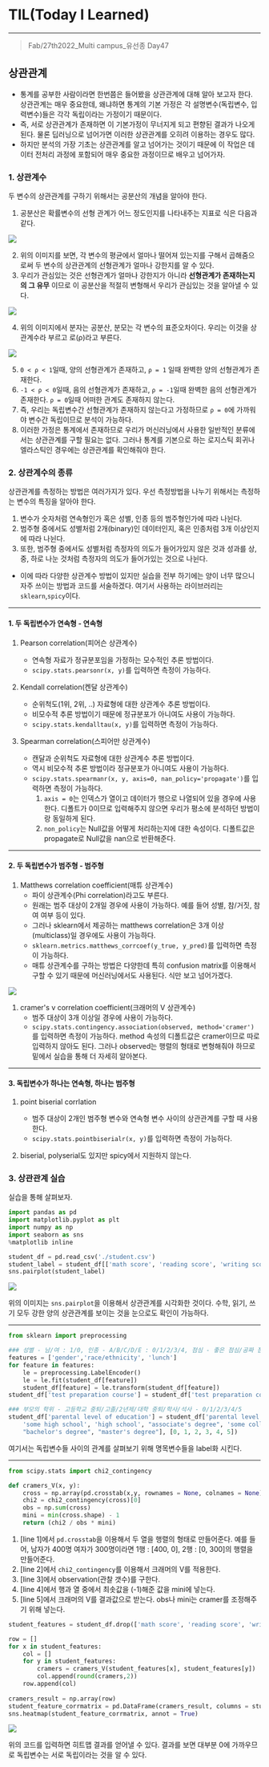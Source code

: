 # TIL(Today I Learned)

___

> Fab/27th2022_Multi campus_유선종 Day47

## 상관관계
- 통계를 공부한 사람이라면 한번쯤은 들어봤을 상관관계에 대해 알아 보고자 한다. 상관관계는 매우 중요한데, 왜냐하면 통계의 기본 가정은 각 설명변수(독립변수, 입력변수)들은 각각 독립이라는 가정이기 때문이다.
- 즉, 서로 상관관계가 존재하면 이 기본가정이 무너지게 되고 편향된 결과가 나오게 된다. 물론 딥러닝으로 넘어가면 이러한 상관관계를 오히려 이용하는 경우도 많다.
- 하지만 분석의 가장 기초는 상관관계를 알고 넘어가는 것이기 때문에 이 작업은 데이터 전처리 과정에 포함되어 매우 중요한 과정이므로 배우고 넘어가자.

### 1. 상관계수
두 변수의 상관관계를 구하기 위해서는 공분산의 개념을 알아야 한다.
1. 공분산은 확률변수의 선형 관계가 어느 정도인지를 나타내주는 지표로 식은 다음과 같다.

<img src="https://user-images.githubusercontent.com/97590480/155870066-b11992a2-dfc8-4f7c-a9ce-7724e41cf4cb.png">

2. 위의 이미지를 보면, 각 변수의 평균에서 얼마나 떨어져 있는지를 구해서 곱해줌으로써 두 변수의 상관관계의 선형관계가 얼마나 강한지를 알 수 있다.
3. 우리가 관심있는 것은 선형관계가 얼마나 강한지가 아니라 __선형관계가 존재하는지의 그 유무__ 이므로 이 공분산을 적절히 변형해서 우리가 관심있는 것을 알아낼 수 있다.

<img src="https://user-images.githubusercontent.com/97590480/155870210-4a76ea3d-dc0d-44a5-9abe-b9de83168783.png">

4. 위의 이미지에서 분자는 공분산, 분모는 각 변수의 표준오차이다. 우리는 이것을 상관계수라 부르고 로(ρ)라고 부른다.

<img src="https://user-images.githubusercontent.com/97590480/155870691-0aa9c2f7-10ae-457e-90a9-c73d801e786c.png">

5. `0 < ρ < 1`일때, 양의 선형관계가 존재하고, `ρ = 1` 일때 완벽한 양의 선형관계가 존재한다.
6. `-1 < ρ < 0`일때, 음의 선형관계가 존재하고, `ρ = -1`일때 완벽한 음의 선형관계가 존재한다. `ρ = 0`일때 어떠한 관계도 존재하지 않는다.
7. 즉, 우리는 독립변수간 선형관계가 존재하지 않는다고 가정하므로 `ρ = 0`에 가까워야 변수간 독립이므로 분석이 가능하다.
8. 이러한 가정은 통계에서 존재하므로 우리가 머신러닝에서 사용한 일반적인 분류에서는 상관관계를 구할 필요는 없다. 그러나 통계를 기본으로 하는 로지스틱 회귀나 엘라스틱인 경우에는 상관관계를 확인해줘야 한다.

### 2. 상관계수의 종류
상관관계를 측정하는 방법은 여러가지가 있다. 우선 측정방법을 나누기 위해서는 측정하는 변수의 특징을 알아야 한다.
1. 변수가 숫자처럼 연속형인가 혹은 성별, 인종 등의 범주형인가에 따라 나뉜다.
2. 범주형 중에서도 성별처럼 2개(binary)인 데이터인지, 혹은 인종처럼 3개 이상인지에 따라 나뉜다.
3. 또한, 범주형 중에서도 성별처럼 측정자의 의도가 들어가있지 않은 것과 성과를 상, 중, 하로 나눈 것처럼 측정자의 의도가 들어가있는 것으로 나뉜다.

- 이에 따라 다양한 상관계수 방법이 있지만 실습을 전부 하기에는 양이 너무 많으니 자주 쓰이는 방법과 코드를 서술하겠다. 여기서 사용하는 라이브러리는 `sklearn`,`spicy`이다.

___
#### 1. 두 독립변수가 연속형 - 연속형
1. Pearson correlation(피어슨 상관계수)
    - 연속형 자료가 정규분포임을 가정하는 모수적인 추론 방법이다.
    - `scipy.stats.pearsonr(x, y)`를 입력하면 측정이 가능하다.

2. Kendall correlation(켄달 상관계수)
    - 순위척도(1위, 2위, ..) 자료형에 대한 상관계수 추론 방법이다.
    - 비모수적 추론 방법이기 때문에 정규분포가 아니여도 사용이 가능하다.
    - `scipy.stats.kendalltau(x, y)`를 입력하면 측정이 가능하다.

3. Spearman correlation(스피어만 상관계수)
    - 캔달과 순위척도 자료형에 대한 상관계수 추론 방법이다.
    - 역시 비모수적 추론 방법이라 정규분포가 아니여도 사용이 가능하다.
    - `scipy.stats.spearmanr(x, y, axis=0, nan_policy='propagate')`를 입력하면 측정이 가능하다.
        1. `axis = 0`는 인덱스가 열이고 데이터가 행으로 나열되어 있을 경우에 사용한다. 디폴트가 0이므로 입력해주지 않으면 우리가 평소에 분석하던 방법이랑 동일하게 된다.
        2. `non_policy`는 Null값을 어떻게 처리하는지에 대한 속성이다. 디폴트값은 propagate로 Null값을 nan으로 반환해준다.

___
#### 2. 두 독립변수가 범주형 - 범주형
1. Matthews correlation coefficient(매튜 상관계수)
    - 파이 상관계수(Phi correlation)라고도 부른다. 
    - 원래는 범주 대상이 2개일 경우에 사용이 가능하다. 예를 들어 성별, 참/거짓, 참여 여부 등이 있다.
    - 그러나 sklearn에서 제공하는 matthews correlation은 3개 이상(multiclass)일 경우에도 사용이 가능하다.
    - `sklearn.metrics.matthews_corrcoef(y_true, y_pred)`를 입력하면 측정이 가능하다.
    - 매튜 상관계수를 구하는 방법은 다양한데 특히 confusion matrix를 이용해서 구할 수 있기 때문에 머신러닝에서도 사용된다. 식만 보고 넘어가겠다.

<img src="https://user-images.githubusercontent.com/97590480/155872005-1c982544-c7ec-4a22-ac5d-ae90abc63bbc.png">

1. cramer's v correlation coefficient(크래머의 V 상관계수)
   - 범주 대상이 3개 이상일 경우에 사용이 가능하다.
   - `scipy.stats.contingency.association(observed, method='cramer')`를 입력하면 측정이 가능하다. method 속성의 디폴트값은 cramer이므로 따로 입력하지 않아도 된다. 그러나 observed는 행렬의 형태로 변형해줘야 하므로 밑에서 실습을 통해 더 자세히 알아본다.
___
#### 3. 독립변수가 하나는 연속형, 하나는 범주형
1. point biserial corrlation
   - 범주 대상이 2개인 범주형 변수와 연속형 변수 사이의 상관관계를 구할 때 사용한다.
   - `scipy.stats.pointbiserialr(x, y)`를 입력하면 측정이 가능하다.

2. biserial, polyserial도 있지만 spicy에서 지원하지 않는다.

### 3. 상관관계 실습
실습을 통해 살펴보자.

```python
import pandas as pd
import matplotlib.pyplot as plt
import numpy as np
import seaborn as sns
%matplotlib inline

student_df = pd.read_csv('./student.csv')
student_label = student_df[['math score', 'reading score', 'writing score']]
sns.pairplot(student_label)
```

<img src="https://user-images.githubusercontent.com/97590480/155884593-b9bab0e7-37a0-4cdf-ae75-a0666283a0b3.png">

위의 이미지는 `sns.pairplot`을 이용해서 상관관계를 시각화한 것이다. 수학, 읽기, 쓰기 모두 강한 양의 상관관계를 보이는 것을 눈으로도 확인이 가능하다.

___
```python
from sklearn import preprocessing

### 성별 - 남/여 : 1/0, 인종 - A/B/C/D/E : 0/1/2/3/4, 점심 - 좋은 점심/공짜 점심 : 1/0, 시험 전 공부여부 : O/X - 1/0
features = ['gender','race/ethnicity', 'lunch']
for feature in features:
    le = preprocessing.LabelEncoder()
    le = le.fit(student_df[feature])
    student_df[feature] = le.transform(student_df[feature])
student_df['test preparation course'] = student_df['test preparation course'].replace(['completed', 'none'], [1,0])

### 부모의 학위 - 고등학교 중퇴/고졸/2년제/대학 중퇴/학사/석사 - 0/1/2/3/4/5
student_df['parental level of education'] = student_df['parental level of education'].replace([
    'some high school', 'high school', "associate's degree", 'some college',
    "bachelor's degree", "master's degree"], [0, 1, 2, 3, 4, 5])
```
여기서는 독립변수들 사이의 관계를 살펴보기 위해 명목변수들을 label화 시킨다.

___

```python
from scipy.stats import chi2_contingency

def cramers_V(x, y):
    cross = np.array(pd.crosstab(x,y, rownames = None, colnames = None))                                    #line 1
    chi2 = chi2_contingency(cross)[0]                                                                       #line 2
    obs = np.sum(cross)                                                                                     #line 3
    mini = min(cross.shape) - 1                                                                             #line 4
    return (chi2 / obs * mini)                                                                              #line 5
```
1. [line 1]에서 `pd.crosstab`을 이용해서 두 열을 행렬의 형태로 만들어준다. 예를 들어, 남자가 400명 여자가 300명이라면 1행 : [400, 0], 2행 : [0, 300]의 행렬을 만들어준다.
2. [line 2]에서 `chi2_contingency`를 이용해서 크래머의 V를 적용한다.
3. [line 3]에서 observation(관찰 갯수)를 구한다.
4. [line 4]에서 행과 열 중에서 최솟값을 (-1)해준 값을 mini에 넣는다.
5. [line 5]에서 크래머의 V를 결과값으로 받는다. obs나 mini는 cramer를 조정해주기 위해 넣는다.

```python
student_features = student_df.drop(['math score', 'reading score', 'writing score'], axis = 1, inplace = False)

row = []
for x in student_features:
    col = []
    for y in student_features:
        cramers = cramers_V(student_features[x], student_features[y])
        col.append(round(cramers,2))
    row.append(col)
    
cramers_result = np.array(row)
student_feature_corrmatrix = pd.DataFrame(cramers_result, columns = student_features.columns, index = student_features.columns)
sns.heatmap(student_feature_corrmatrix, annot = True)
```

<img src="https://user-images.githubusercontent.com/97590480/155885064-b2fed332-be27-4087-b95a-b30b5f6ef1ec.png">

위의 코드를 입력하면 히트맵 결과를 얻어낼 수 있다. 결과를 보면 대부분 0에 가까우므로 독립변수는 서로 독립이라는 것을 알 수 있다.